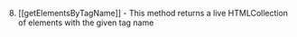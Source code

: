 
8. [[getElementsByTagName]] - This method returns a live HTMLCollection of elements with the given tag name